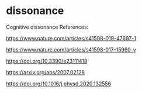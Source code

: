 # dissonance
Cognitive dissonance
References:

https://www.nature.com/articles/s41598-019-47697-1

https://www.nature.com/articles/s41598-017-15960-y

https://doi.org/10.3390/e23111418

https://arxiv.org/abs/2007.02128

https://doi.org/10.1016/j.physd.2020.132556
